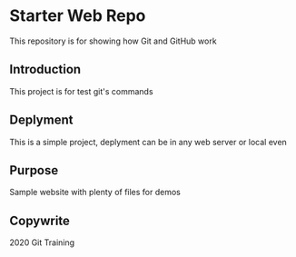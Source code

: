 # Starter Web Repo

This repository is for showing how Git and GitHub work

## Introduction

This project is for test git's commands

## Deplyment

This is a simple project, deplyment can be in any web server or local even

## Purpose

Sample website with plenty of files for demos

## Copywrite

2020 Git Training
